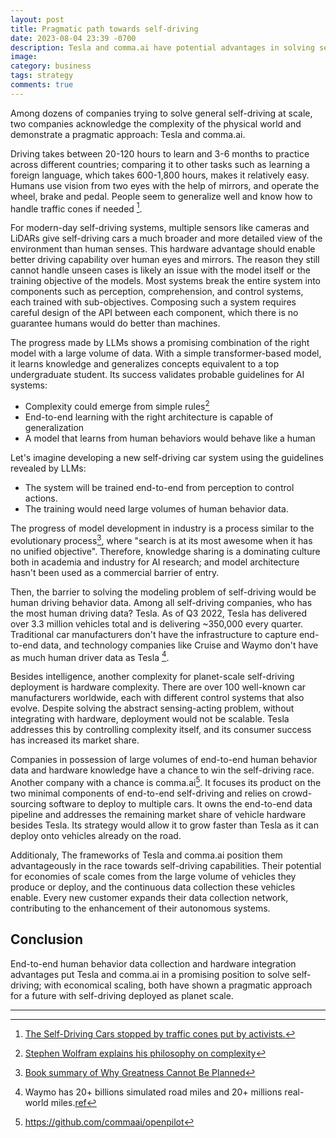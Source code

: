 ```yaml
---
layout: post
title: Pragmatic path towards self-driving
date: 2023-08-04 23:39 -0700
description: Tesla and comma.ai have potential advantages in solving self-driving at scale due to their access to large volumes of end-to-end human driving data and pragmatic approaches of focusing on minimal components.
image:
category: business
tags: strategy
comments: true
---
```


Among dozens of companies trying to solve general self-driving at scale, two companies acknowledge the complexity of the physical world and demonstrate a pragmatic approach: Tesla and comma.ai.

Driving takes between 20-120 hours to learn and 3-6 months to practice across different countries; comparing it to other tasks such as learning a foreign language, which takes 600-1,800 hours, makes it relatively easy. Humans use vision from two eyes with the help of mirrors, and operate the wheel, brake and pedal. People seem to generalize well and know how to handle traffic cones if needed [^1].

For modern-day self-driving systems, multiple sensors like cameras and LiDARs give self-driving cars a much broader and more detailed view of the environment than human senses. This hardware advantage should enable better driving capability over human eyes and mirrors. The reason they still cannot handle unseen cases is likely an issue with the model itself or the training objective of the models. Most systems break the entire system into components such as perception, comprehension, and control systems, each trained with sub-objectives. Composing such a system requires careful design of the API between each component, which there is no guarantee humans would do better than machines.

The progress made by LLMs shows a promising combination of the right model with a large volume of data. With a simple transformer-based model, it learns knowledge and generalizes concepts equivalent to a top undergraduate student. Its success validates probable guidelines for AI systems:
- Complexity could emerge from simple rules[^2]
- End-to-end learning with the right architecture is capable of generalization
- A model that learns from human behaviors would behave like a human

Let's imagine developing a new self-driving car system using the guidelines revealed by LLMs:
- The system will be trained end-to-end from perception to control actions.
- The training would need large volumes of human behavior data.

The progress of model development in industry is a process similar to the evolutionary process[^3], where "search is at its most awesome when it has no unified objective". Therefore, knowledge sharing is a dominating culture both in academia and industry for AI research; and model architecture hasn't been used as a commercial barrier of entry.

Then, the barrier to solving the modeling problem of self-driving would be human driving behavior data. Among all self-driving companies, who has the most human driving data? Tesla. As of Q3 2022, Tesla has delivered over 3.3 million vehicles total and is delivering ~350,000 every quarter. Traditional car manufacturers don't have the infrastructure to capture end-to-end data, and technology companies like Cruise and Waymo don't have as much human driver data as Tesla [^4].

Besides intelligence, another complexity for planet-scale self-driving deployment is hardware complexity. There are over 100 well-known car manufacturers worldwide, each with different control systems that also evolve. Despite solving the abstract sensing-acting problem, without integrating with hardware, deployment would not be scalable. Tesla addresses this by controlling complexity itself, and its consumer success has increased its market share.

Companies in possession of large volumes of end-to-end human behavior data and hardware knowledge have a chance to win the self-driving race. Another company with a chance is comma.ai[^5]. It focuses its product on the two minimal components of end-to-end self-driving and relies on crowd-sourcing software to deploy to multiple cars. It owns the end-to-end data pipeline and addresses the remaining market share of vehicle hardware besides Tesla. Its strategy would allow it to grow faster than Tesla as it can deploy onto vehicles already on the road.

Additionaly, The frameworks of Tesla and comma.ai position them advantageously in the race towards self-driving capabilities. Their potential for economies of scale comes from the large volume of vehicles they produce or deploy, and the continuous data collection these vehicles enable. Every new customer expands their data collection network, contributing to the enhancement of their autonomous systems.

## Conclusion
End-to-end human behavior data collection and hardware integration advantages put Tesla and comma.ai in a promising position to solve self-driving; with economical scaling, both have shown a pragmatic approach for a future with self-driving deployed as planet scale.

---

[^1]: [The Self-Driving Cars stopped by traffic cones put by activists.](https://slate.com/business/2023/07/autonomous-vehicles-traffic-cones-san-francisco-cruise-waymo-cpuc.html)
[^2]: [Stephen Wolfram explains his philosophy on complexity](https://www.youtube.com/watch?v=UjL_N0SLLSc)
[^3]: [Book summary of Why Greatness Cannot Be Planned](https://blas.com/why-greatness-cannot-be-planned/)
[^4]: Waymo has 20+ billions simulated road miles and 20+ millions real-world miles.[ref](https://waymo.com/waymo-driver/#:~:text=The%20Waymo%20Driver%20takes%20the,other%20road%20users%20might%20do.)

[^5]: https://github.com/commaai/openpilot